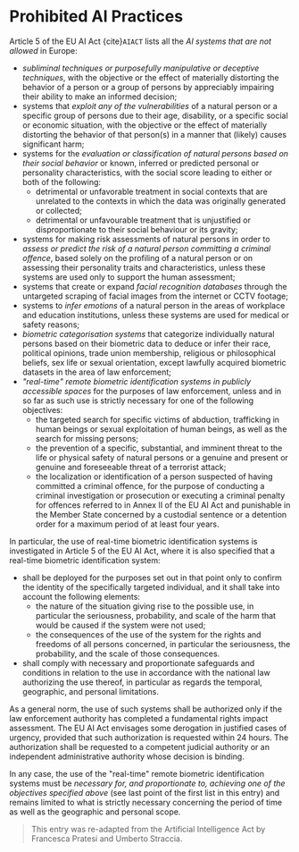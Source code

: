 # Prohibited AI Practices

<!--

Add cross-references

- (par:real-time)=*"real-time" remote biometric identification systems in publicly accessible spaces* for the purposes of law enforcement, unless and in so far as such use is strictly necessary for one of the following objectives:

(see point {ref}`par:real-time`)
 -->


Article 5 of the EU AI Act {cite}`AIACT` lists all the *AI systems that are not allowed* in Europe:

- *subliminal techniques or purposefully manipulative or deceptive techniques*, with the objective or the effect of materially distorting the behavior of a person or a group of persons by appreciably impairing their ability to make an informed decision;
- systems that *exploit any of the vulnerabilities* of a natural person or a specific group of persons due to their age, disability, or a specific social or economic situation, with the objective or the effect of materially distorting the behavior of that person(s) in a manner that (likely) causes significant harm;
- systems for the *evaluation or classification of natural persons based on their social behavior* or known, inferred or predicted personal or personality characteristics, with the social score leading to either or both of the following:
  - detrimental or unfavorable treatment in social contexts that are unrelated to the contexts in which the data was originally generated or collected;
  - detrimental or unfavourable treatment that is unjustified or disproportionate to their social behaviour or its gravity;
- systems for making risk assessments of natural persons in order to *assess or predict the risk of a natural person committing a criminal offence*, based solely on the profiling of a natural person or on assessing their personality traits and characteristics, unless these systems are used only to support the human assessment;
- systems that create or expand *facial recognition databases* through the untargeted scraping of facial images from the internet or CCTV footage;
- systems to *infer emotions* of a natural person in the areas of workplace and education institutions, unless these systems are used for medical or safety reasons;
- *biometric categorisation systems* that categorize individually natural persons based on their biometric data to deduce or infer their race, political opinions, trade union membership, religious or philosophical beliefs, sex life or sexual orientation, except lawfully acquired biometric datasets in the area of law enforcement;
- *"real-time" remote biometric identification systems in publicly accessible spaces* for the purposes of law enforcement, unless and in so far as such use is strictly necessary for one of the following objectives:
  - the targeted search for specific victims of abduction, trafficking in human beings or sexual exploitation of human beings, as well as the search for missing persons;
  - the prevention of a specific, substantial, and imminent threat to the life or physical safety of natural persons or a genuine and present or genuine and foreseeable threat of a terrorist attack;
  - the localization or identification of a person suspected of having committed a criminal offence, for the purpose of conducting a criminal investigation or prosecution or executing a criminal penalty for offences referred to in Annex II of the EU AI Act and punishable in the Member State concerned by a custodial sentence or a detention order for a maximum period of at least four years.
   
In particular, the use of real-time biometric identification systems is investigated in Article 5 of the EU AI Act, where it is also specified that a real-time biometric identification system:
- shall be deployed for the purposes set out in that point only to confirm the identity of the specifically targeted individual, and it shall take into account the following elements:
  - the nature of the situation giving rise to the possible use, in particular the seriousness, probability, and scale of the harm that would be caused if the system were not used;
  - the consequences of the use of the system for the rights and freedoms of all persons concerned, in particular the seriousness, the probability, and the scale of those consequences.
- shall comply with necessary and proportionate safeguards and conditions in relation to the use in accordance with the national law authorizing the use thereof, in particular as regards the temporal, geographic, and personal limitations.

As a general norm, the use of such systems shall be authorized only if the law enforcement authority
has completed a fundamental rights impact assessment. The EU AI Act envisages some derogation in justified cases of urgency, provided that such authorization is requested within 24 hours. The authorization shall be requested to a competent judicial authority or an independent administrative authority whose decision is binding.

In any case, the use of the "real-time" remote biometric identification systems must be *necessary for, and proportionate to, achieving one of the objectives specified above* (see last point of the first list in this entry) and remains limited to what is strictly necessary concerning the period of time as well as the geographic and personal scope.

> This entry was re-adapted from the Artificial Intelligence Act by Francesca Pratesi and Umberto Straccia.
